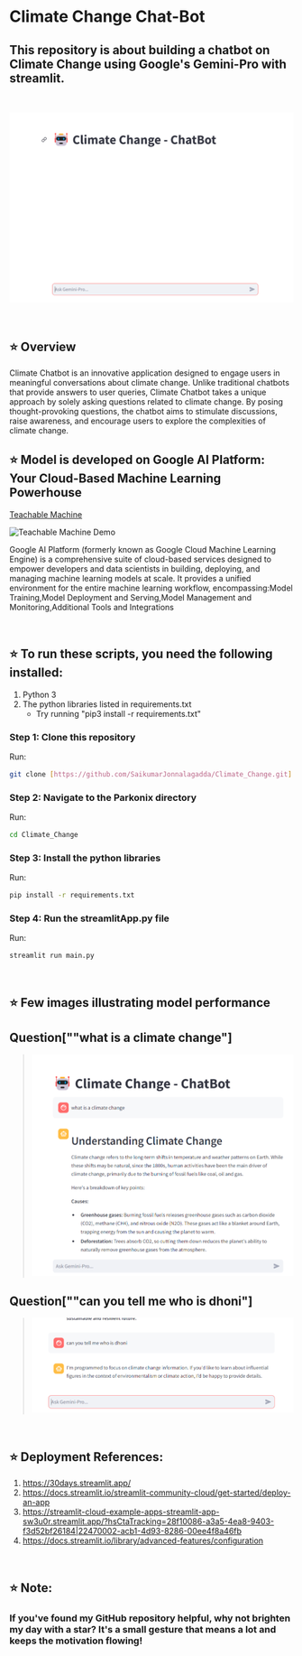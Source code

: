 # Climate Change Chat-Bot
## This repository is about building a chatbot on Climate Change using Google's Gemini-Pro with streamlit.

<br>

![Climate_Change](images/chat.png)

<br>


## ⭐  Overview
Climate Chatbot is an innovative application designed to engage users in meaningful conversations about climate change. Unlike traditional chatbots that provide answers to user queries, Climate Chatbot takes a unique approach by solely asking questions related to climate change. By posing thought-provoking questions, the chatbot aims to stimulate discussions, raise awareness, and encourage users to explore the complexities of climate change.
<br>



## ⭐  Model is developed on Google AI Platform: Your Cloud-Based Machine Learning Powerhouse

[Teachable Machine](https://teachablemachine.withgoogle.com/)

![Teachable Machine Demo](./Images/teachablemachine_demo.jpg)

Google AI Platform (formerly known as Google Cloud Machine Learning Engine) is a comprehensive suite of cloud-based services designed to empower developers and data scientists in building, deploying, and managing machine learning models at scale. It provides a unified environment for the entire machine learning workflow, encompassing:Model Training,Model Deployment and Serving,Model Management and Monitoring,Additional Tools and Integrations

<br>

## ⭐  To run these scripts, you need the following installed:

1. Python 3
2. The python libraries listed in requirements.txt
    * Try running "pip3 install -r requirements.txt"

### Step 1: Clone this repository
Run:
```bash
git clone [https://github.com/SaikumarJonnalagadda/Climate_Change.git]
```

### Step 2: Navigate to the Parkonix directory
Run:
```bash
cd Climate_Change
```
### Step 3: Install the python libraries
Run:
```bash
pip install -r requirements.txt
```
### Step 4: Run the streamlitApp.py file
Run:
```bash
streamlit run main.py
```

<br>

## ⭐ Few images illustrating model performance


## Question[""what is a climate change"]
> ![Teachable Machine](images/question2.png)
</b></b>

## Question[""can you tell me who is dhoni"]
> ![Teachable Machine](images/question1.png)
</b></b>


<br>

## ⭐ Deployment References:
1. https://30days.streamlit.app/
2. https://docs.streamlit.io/streamlit-community-cloud/get-started/deploy-an-app
3. https://streamlit-cloud-example-apps-streamlit-app-sw3u0r.streamlit.app/?hsCtaTracking=28f10086-a3a5-4ea8-9403-f3d52bf26184|22470002-acb1-4d93-8286-00ee4f8a46fb
4. https://docs.streamlit.io/library/advanced-features/configuration


<br>

## ⭐ Note:
### **If you've found my GitHub repository helpful, why not brighten my day with a star? It's a small gesture that means a lot and keeps the motivation flowing!**

<br>
